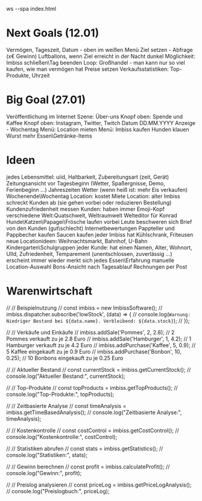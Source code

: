 ws --spa index.html

# Next Goals (12.01)

Vermögen, Tageszeit, Datum - oben im weißen Menü
Ziel setzen - Abfrage (x€ Gewinn)
Luftballons, wenn Ziel erreicht
in der Nacht dunkel
Möglichkeit: Imbiss schließen\Tag beenden
Loop:
    Großhandel - man kann nur so viel kaufen, wie man vermögen hat
    Preise setzen
    Verkaufsstatistiken: Top-Produkte, Uhrzeit

# Big Goal (27.01)

Veröffentlichung im Internet
Szene: Über-uns
Knopf oben: Spende und Kaffee
Knopf oben: Instagram, Twitter, Twitch
Datum DD.MM.YYYY
Anzeige - Wochentag
Menü: Location mieten
Menü: Imbiss kaufen
Hunden klauen Wurst
mehr Essen\Getränke-Items

# Ideen

jedes Lebensmittel: uiid, Haltbarkeit, Zubereitungsart (zeit, Gerät)
Zeitungsansicht vor Tagesbeginn (Wetter, Spaßergnisse, Demo, Ferienbeginn ...)
Jahreszeiten 
Wetter (wenn heiß ist: mehr Eis verkaufen)
Wochenende\Wochentag
Location: kostet Miete
Location: alter Imbiss schreckt Kunden ab (sie gehen vorbei oder reduzieren Bestellung)
Kundenzufriedenheit messen
Kunden: haben immer Emoji-Kopf
verschiedene Welt:Quatschwelt, Weltraumwelt
Welteditor für Konrad
Hunde\Katzen\Papagei\Frösche laufen vorbei
Leute beschweren sich
Brief von den Kunden (gut\schlecht)
Internetbewertungen
Pappteller und Pappbecher kaufen
Saucen kaufen
jeder Imbiss hat Kühlschrank, Friteusen
neue Locationideen: Weihnachtsmarkt, Bahnhof, U-Bahn
Kindergarten\Schulgruppen
jeder Kunde:
    hat einen Namen, Alter, Wohnort, UIId, Zufriedenheit, Temparement (unentschlossen, zuverlässig ...)
    erscheint immer wieder
    merkt sich jedes Essen\Erfahrung
manuelle Location-Auswahl
Bons-Ansicht nach Tagesablauf
Rechnungen per Post


# Warenwirtschaft

//   // Beispielnutzung
//   const imbiss = new ImbissSoftware();
//   imbiss.dispatcher.subscribe('lowStock', (data) => {
//     console.log(`Warnung: Niedriger Bestand bei ${data.name}. Verbleibend: ${data.stock}`);
//   });
  
//   // Verkäufe und Einkäufe
//   imbiss.addSale('Pommes', 2, 2.8); // 2 Pommes verkauft zu je 2.8 Euro
//   imbiss.addSale('Hamburger', 1, 4.2); // 1 Hamburger verkauft zu je 4.2 Euro
//   imbiss.addPurchase('Kaffee', 5, 0.9); // 5 Kaffee eingekauft zu je 0.9 Euro
//   imbiss.addPurchase('Bonbon', 10, 0.25); // 10 Bonbons eingekauft zu je 0.25 Euro
  
//   // Aktueller Bestand
//   const currentStock = imbiss.getCurrentStock();
//   console.log("Aktueller Bestand:", currentStock);
  
//   // Top-Produkte
//   const topProducts = imbiss.getTopProducts();
//   console.log("Top-Produkte:", topProducts);
  
//   // Zeitbasierte Analyse
//   const timeAnalysis = imbiss.getTimeBasedAnalysis();
//   console.log("Zeitbasierte Analyse:", timeAnalysis);
  
//   // Kostenkontrolle
//   const costControl = imbiss.getCostControl();
//   console.log("Kostenkontrolle:", costControl);
  
//   // Statistiken abrufen
//   const stats = imbiss.getStatistics();
//   console.log("Statistiken:", stats);
  
//   // Gewinn berechnen
//   const profit = imbiss.calculateProfit();
//   console.log("Gewinn:", profit);
  
//   // Preislog analysieren
//   const priceLog = imbiss.getPriceLogAnalysis();
//   console.log("Preislogbuch:", priceLog);
  
